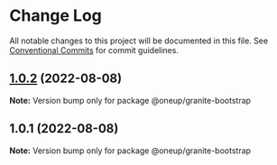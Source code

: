 # Change Log

All notable changes to this project will be documented in this file.
See [Conventional Commits](https://conventionalcommits.org) for commit guidelines.

## [1.0.2](https://github.com/leonplata/oneup-ui/compare/@oneup/granite-bootstrap@1.0.1...@oneup/granite-bootstrap@1.0.2) (2022-08-08)

**Note:** Version bump only for package @oneup/granite-bootstrap





## 1.0.1 (2022-08-08)

**Note:** Version bump only for package @oneup/granite-bootstrap
